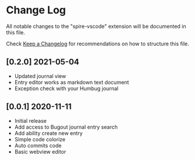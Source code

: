 # Change Log

All notable changes to the "spire-vscode" extension will be documented in this file.

Check [Keep a Changelog](http://keepachangelog.com/) for recommendations on how to structure this file.

## [0.2.0] 2021-05-04

- Updated journal view
- Entry editor works as markdown text document
- Exception check with your Humbug journal

## [0.0.1] 2020-11-11

- Initial release
- Add access to Bugout journal entry search
- Add ability create new entry
- Simple code colorize
- Auto commits code
- Basic webview editor